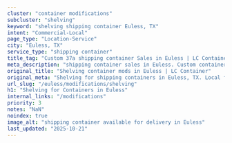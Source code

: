 ```yaml
---
cluster: "container modifications"
subcluster: "shelving"
keyword: "shelving shipping container Euless, TX"
intent: "Commercial-Local"
page_type: "Location-Service"
city: "Euless, TX"
service_type: "shipping container"
title_tag: "Custom 37a shipping container Sales in Euless | LC Container"
meta_description: "shipping container sales in Euless. Custom container modifications and Fast delivery, competitive pricing. Serving modifications area. Quote ID: RK2. Call (214) 524-4168 for your free quote today."
original_title: "Shelving container mods in Euless | LC Container"
original_meta: "Shelving for shipping containers in Euless, TX. Local fabrication & pro install. LC Container — Since 2003. Get a quote."
url_slug: "/euless/modifications/shelving"
h1: "Shelving for Containers in Euless"
internal_links: "/modifications"
priority: 3
notes: "NaN"
noindex: true
image_alt: "shipping container available for delivery in Euless"
last_updated: "2025-10-21"
---
```


<!-- TODO: Add unique city/inventory copy, images, and internal links here. -->
